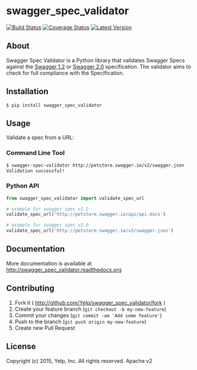 # swagger_spec_validator
[![Build Status](https://travis-ci.org/Yelp/swagger_spec_validator.svg?branch=master)](https://travis-ci.org/Yelp/swagger_spec_validator)
[![Coverage Status](https://coveralls.io/repos/Yelp/swagger_spec_validator/badge.svg)](https://coveralls.io/r/Yelp/swagger_spec_validator)
[![Latest Version](https://img.shields.io/pypi/v/swagger_spec_validator.svg)](https://pypi.python.org/pypi/swagger_spec_validator/)

## About

Swagger Spec Validator is a Python library that validates Swagger Specs against the [Swagger 1.2](https://github.com/swagger-api/swagger-spec/blob/master/versions/1.2.md) or [Swagger 2.0](https://github.com/swagger-api/swagger-spec/blob/master/versions/2.0.md) specification.  The validator aims to check for full compliance with the Specification.

## Installation

    $ pip install swagger_spec_validator

## Usage

Validate a spec from a URL:

### Command Line Tool

```bash
$ swagger-spec-validator http://petstore.swagger.io/v2/swagger.json
Validation successful!
```

### Python API

```python
from swagger_spec_validator import validate_spec_url

# example for swagger spec v1.2
validate_spec_url('http://petstore.swagger.io/api/api-docs')

# example for swagger spec v2.0
validate_spec_url('http://petstore.swagger.io/v2/swagger.json')
```

## Documentation

More documentation is available at http://swagger_spec_validator.readthedocs.org

## Contributing

1. Fork it ( http://github.com/Yelp/swagger_spec_validator/fork )
2. Create your feature branch (`git checkout -b my-new-feature`)
3. Commit your changes (`git commit -am 'Add some feature'`)
4. Push to the branch (`git push origin my-new-feature`)
5. Create new Pull Request

## License

Copyright (c) 2015, Yelp, Inc. All rights reserved.
Apache v2
